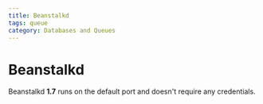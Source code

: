 ```yaml
---
title: Beanstalkd
tags: queue
category: Databases and Queues
---
```


# Beanstalkd
Beanstalkd **1.7** runs on the default port and doesn't require any credentials.

